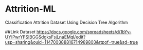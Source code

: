 # Attrition-ML

Classification Attrition Dataset Using Decision Tree Algorithm

##Link Dataset
https://docs.google.com/spreadsheets/d/1bYy-UYIPwrYFSIBGGSdgksFsjLnaEMqI/edit?usp=sharing&ouid=114700388816714989803&rtpof=true&sd=true

